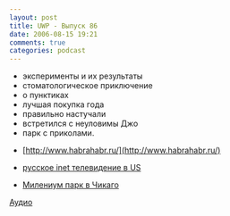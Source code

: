 ```yaml
---
layout: post
title: UWP - Выпуск 86
date: 2006-08-15 19:21
comments: true
categories: podcast
---
```

- эксперименты и их результаты
- стоматологическое приключение
- о пунктиках
- лучшая покупка года
- правильно настучали
- встретился с неуловимы Джо
- парк с приколами.


* [http://www.habrahabr.ru/](http://www.habrahabr.ru/)

* [русское inet телевидение в US](http://www.tvrossiya.com/)

* [Милениум парк в Чикаго](http://picasaweb.google.com/umputun/MilleniumParkChicago81306)

[Аудио](https://podcast.umputun.com/media/ump_podcast86.mp3)
<audio src="https://podcast.umputun.com/media/ump_podcast86.mp3" preload="none">
